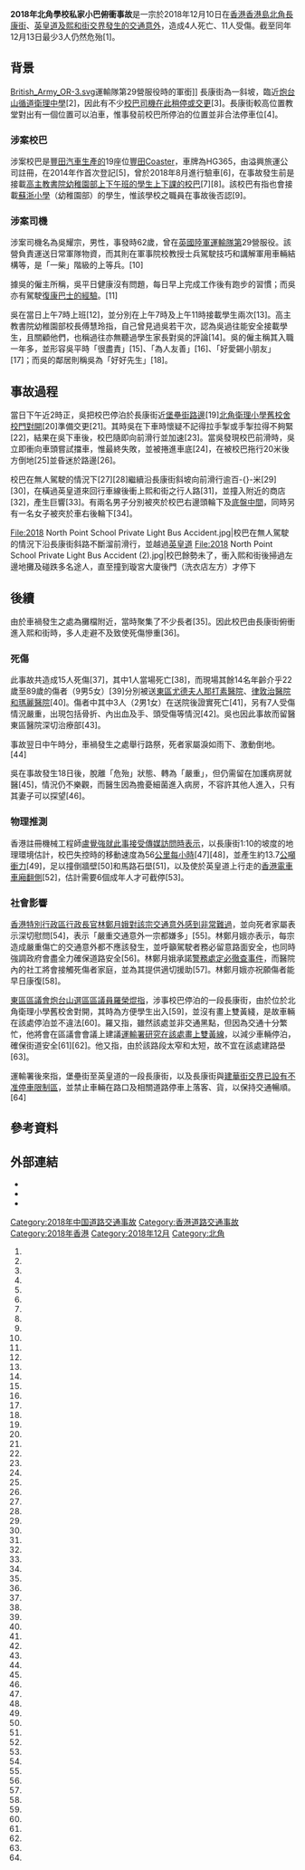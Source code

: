 **2018年北角學校私家小巴俯衝事故**是一宗於2018年12月10日在[香港](../Page/香港.md "wikilink")[香港島](../Page/香港島.md "wikilink")[北角](../Page/北角.md "wikilink")[長康街](https://zh.wikipedia.org/wiki/長康街 "wikilink")、[英皇道及](../Page/英皇道.md "wikilink")[熙和街交界發生的交通意外](https://zh.wikipedia.org/wiki/熙和街 "wikilink")，造成4人死亡、11人受傷。截至同年12月13日最少3人仍然危殆\[1\]。

## 背景

[British_Army_OR-3.svg](https://zh.wikipedia.org/wiki/File:British_Army_OR-3.svg "fig:British_Army_OR-3.svg")運輸隊第29營服役時的軍銜\]\]
長康街為一斜坡，臨近[炮台山循道衛理中學](../Page/炮台山循道衛理中學.md "wikilink")\[2\]，因此有不少[校巴司機在此稍停或交更](../Page/褓姆車.md "wikilink")\[3\]。長康街較高位置教堂對出有一個位置可以泊車，惟事發前校巴所停泊的位置並非合法停車位\[4\]。

### 涉案校巴

涉案校巴是[豐田汽車生產的](https://zh.wikipedia.org/wiki/豐田汽車 "wikilink")19座位[豐田Coaster](../Page/豐田Coaster.md "wikilink")，車牌為HG365，由溢興旅運公司註冊，在2014年作首次登記\[5\]，曾於2018年8月進行驗車\[6\]，在事故發生前是接載[高主教書院幼稚園部上下午班的學生上下課的校巴](https://zh.wikipedia.org/wiki/高主教書院#幼稚園部 "wikilink")\[7\]\[8\]。該校巴有指也會接載[蘇浙小學](../Page/蘇浙小學.md "wikilink")（幼稚園部）的學生，惟該學校之職員在事故後否認\[9\]。

### 涉案司機

涉案司機名為吳耀宗，男性，事發時62歲，曾在[英國陸軍運輸隊第](https://zh.wikipedia.org/wiki/英國陸軍 "wikilink")29營服役。該營負責運送日常軍隊物資，而其則在軍事院校教授士兵駕駛技巧和講解軍用車輛結構等，是「一柴」階級的上等兵。\[10\]

據吳的僱主所稱，吳平日健康沒有問題，每日早上完成工作後有跑步的習慣；而吳亦有駕駛[復康巴士的經驗](../Page/香港復康會復康巴士.md "wikilink")。\[11\]

吳在當日上午7時上班\[12\]，並分別在上午7時及上午11時接載學生兩次\[13\]。高主教書院幼稚園部校長傅慧玲指，自己曾見過吳若干次，認為吳過往能安全接載學生，且關顧他們，也稱過往亦無聽過學生家長對吳的評論\[14\]。吳的僱主稱其入職一年多，並形容吳平時「很盡責」\[15\]、「為人友善」\[16\]、「好愛錫小朋友」\[17\]；而吳的鄰居則稱吳為「好好先生」\[18\]。

## 事故過程

當日下午近2時正，吳把校巴停泊於長康街近[堡壘街路邊](https://zh.wikipedia.org/wiki/堡壘街 "wikilink")\[19\][北角衛理小學舊校舍校門對開](../Page/北角衛理小學.md "wikilink")\[20\]準備交更\[21\]。其時吳在下車時懷疑不記得拉手掣或手掣拉得不夠緊\[22\]，結果在吳下車後，校巴隨即向前滑行並加速\[23\]。當吳發現校巴前滑時，吳立即衝向車頭嘗試擋車，惟最終失敗，並被捲進車底\[24\]，在被校巴拖行20米後方倒地\[25\]並昏迷於路邊\[26\]。

校巴在無人駕駛的情況下\[27\]\[28\]繼續沿長康街斜坡向前滑行逾百-{}-米\[29\]\[30\]，在橫過英皇道來回行車線後衝上熙和街之行人路\[31\]，並撞入附近的商店\[32\]，產生巨響\[33\]。有兩名男子分別被夾於校巴右邊頭輪下及[底盤中間](https://zh.wikipedia.org/wiki/底盤 "wikilink")，同時另有一名女子被夾於車右後輪下\[34\]。

<File:2018> North Point School Private Light Bus
Accident.jpg|校巴在無人駕駛的情況下沿長康街斜路不斷溜前滑行，並越過[英皇道](../Page/英皇道.md "wikilink")
<File:2018> North Point School Private Light Bus Accident
(2).jpg|校巴餘勢未了，衝入熙和街後掃過左邊地攤及碰跌多名途人，直至撞到璇宮大廈後門（洗衣店左方）才停下

## 後續

由於車禍發生之處為攤檔附近，當時聚集了不少長者\[35\]。因此校巴由長康街俯衝進入熙和街時，多人走避不及致使死傷慘重\[36\]。

### 死傷

此事故共造成15人死傷\[37\]，其中1人當場死亡\[38\]，而現場其餘14名年齡介乎22歲至89歲的傷者（9男5女）\[39\]分別被送[東區尤德夫人那打素醫院](../Page/東區尤德夫人那打素醫院.md "wikilink")、[律敦治醫院和](../Page/律敦治醫院.md "wikilink")[瑪麗醫院](../Page/瑪麗醫院.md "wikilink")\[40\]。傷者中其中3人（2男1女）在送院後證實死亡\[41\]，另有7人受傷情況嚴重，出現包括骨折、內出血及手、頭受傷等情況\[42\]。吳也因此事故而留醫東區醫院深切治療部\[43\]。

事故翌日中午時分，車禍發生之處舉行路祭，死者家屬淚如雨下、激動倒地。\[44\]

吳在事故發生18日後，脫離「危殆」狀態、轉為「嚴重」，但仍需留在加護病房就醫\[45\]，情況仍不樂觀，而醫生因為擔憂細菌進入病房，不容許其他人進入，只有其妻子可以探望\[46\]。

### 物理推測

香港註冊機械工程師[盧覺強就此事接受傳媒訪問時表示](../Page/盧覺強.md "wikilink")，以長康街1:10的坡度的地理環境估計，校巴失控時的移動速度為56[公里每小時](../Page/千米每小时.md "wikilink")\[47\]\[48\]，並產生約13.7[公噸衝力](../Page/公噸.md "wikilink")\[49\]，足以撞倒牆壁\[50\]和馬路石壆\[51\]，以及使於英皇道上行走的[香港電車車廂翻側](../Page/香港電車.md "wikilink")\[52\]，估計需要6個成年人才可截停\[53\]。

### 社會影響

[香港特別行政區行政長官](../Page/香港特別行政區行政長官.md "wikilink")[林鄭月娥對該宗交通意外感到非常難過](../Page/林鄭月娥.md "wikilink")，並向死者家屬表示深切慰問\[54\]，表示「嚴重交通意外一宗都嫌多」\[55\]。林鄭月娥亦表示，每宗造成嚴重傷亡的交通意外都不應該發生，並呼籲駕駛者務必留意路面安全，也同時強調政府會盡全力確保道路安全\[56\]。林鄭月娥承諾[警務處定必徹查事件](../Page/香港警務處.md "wikilink")，而醫院內的社工將會接觸死傷者家庭，並為其提供適切援助\[57\]。林鄭月娥亦祝願傷者能早日康復\[58\]。

[東區區議會](../Page/東區區議會.md "wikilink")[炮台山選區區議員](../Page/炮台山_\(選區\).md "wikilink")[羅榮焜指](../Page/羅榮焜.md "wikilink")，涉事校巴停泊的一段長康街，由於位於北角衛理小學舊校舍對開，其時為方便學生出入\[59\]，並沒有畫上雙黃綫，是故車輛在該處停泊並不違法\[60\]。羅又指，雖然該處並非交通黑點，但因為交通十分繁忙，他將會在區議會會議上建議[運輸署研究在該處畫上雙黃線](../Page/運輸署.md "wikilink")，以減少車輛停泊，確保街道安全\[61\]\[62\]。他又指，由於該路段太窄和太短，故不宜在該處建路壆\[63\]。

運輸署後來指，堡壘街至英皇道的一段長康街，以及長康街與[建華街交界已設有不准停車限制區](https://zh.wikipedia.org/wiki/建華街 "wikilink")，並禁止車輛在路口及相關道路停車上落客、貨，以保持交通暢順。\[64\]

## 參考資料

## 外部連結

  -
  -
  -
[Category:2018年中国道路交通事故](https://zh.wikipedia.org/wiki/Category:2018年中国道路交通事故 "wikilink")
[Category:香港道路交通事故](https://zh.wikipedia.org/wiki/Category:香港道路交通事故 "wikilink")
[Category:2018年香港](https://zh.wikipedia.org/wiki/Category:2018年香港 "wikilink")
[Category:2018年12月](https://zh.wikipedia.org/wiki/Category:2018年12月 "wikilink")
[Category:北角](https://zh.wikipedia.org/wiki/Category:北角 "wikilink")

1.

2.

3.

4.
5.

6.
7.
8.

9.
10.

11.
12.
13.
14.
15.
16.
17.

18.

19.

20.

21.
22.

23.

24.

25.
26.

27.
28.

29.
30.
31.
32.
33.
34.
35.
36.
37.

38.
39.
40.
41.
42.
43.
44.

45.

46.

47.
48.
49.

50.
51.
52.
53.
54.

55.

56.
57.
58.
59.

60.
61.
62.
63.
64.
